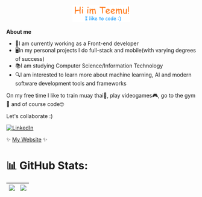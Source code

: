 <p align="center"><a href="https://temevh.github.io"><img width="30%" alt="Hello, I'm Anurag. I do open source!" src="./gh_header.png" /></a></p>

**About me**

- 🔭I am currently working as a Front-end developer  
- 🖥In my personal projects I do full-stack and mobile(with varying degrees of success)  
- 📚I am studying Computer Science/Information Technology  
- 🔍I am interested to learn more about machine learning, AI and modern software development tools and frameworks  

On my free time I like to train muay thai🥊, play videogames🎮, go to the gym💪 and of course code🤓  

Let's collaborate :)

[![LinkedIn](https://img.shields.io/badge/LinkedIn-%230077B5.svg?logo=linkedin&logoColor=white)]([https://linkedin.com/in/anastasia-pirus](https://www.linkedin.com/in/temevh/)) 

✨ [My Website](https://www.teemuh.com) ✨

# 📊 GitHub Stats:


|![](https://github-readme-streak-stats.herokuapp.com/?user=temevh&theme=darcula&hide_border=true)|![](https://github-readme-stats.vercel.app/api?username=temevh&theme=darcula&hide_border=true&include_all_commits=false&count_private=false)|
| ------------- | ------------- |
<!-- ![](https://github-readme-stats.vercel.app/api/top-langs/?username=temevh&theme=darcula&hide_border=true&include_all_commits=false&count_private=false&layout=compact)-->


<!-- Proudly created with GPRM ( https://gprm.itsvg.in ) -->
